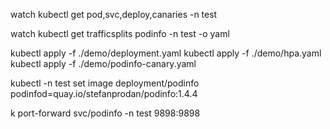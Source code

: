 watch kubectl get pod,svc,deploy,canaries -n test

watch kubectl get trafficsplits podinfo -n test -o yaml

kubectl apply -f ./demo/deployment.yaml
kubectl apply -f ./demo/hpa.yaml
kubectl apply -f ./demo/podinfo-canary.yaml

kubectl -n test set image deployment/podinfo podinfod=quay.io/stefanprodan/podinfo:1.4.4

k port-forward svc/podinfo -n test 9898:9898
